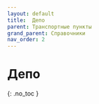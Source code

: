 ```yaml
---
layout: default
title:	Депо
parent: Транспортные пункты
grand_parent: Справочники
nav_order: 2
---
```


# Депо
{: .no_toc }
